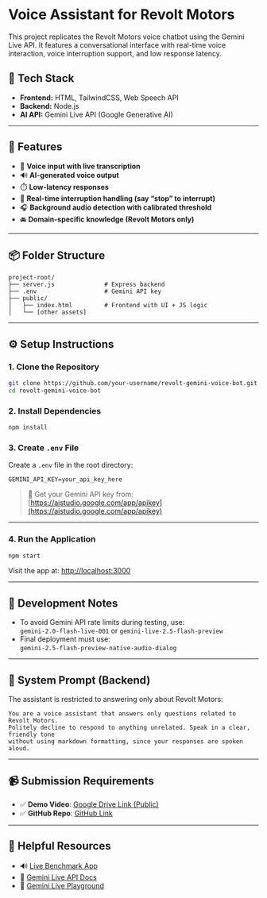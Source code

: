 #  Voice Assistant for Revolt Motors

This project replicates the Revolt Motors voice chatbot using the Gemini Live API. It features a conversational interface with real-time voice interaction, voice interruption support, and low response latency.

## 🔧 Tech Stack

- **Frontend:** HTML, TailwindCSS, Web Speech API
- **Backend:** Node.js
- **AI API:** Gemini Live API (Google Generative AI)

---

## 🌟 Features

- 🎤 **Voice input with live transcription**
- 🔊 **AI-generated voice output**
- ⏱️ **Low-latency responses**
- 🛑 **Real-time interruption handling (say “stop” to interrupt)**
- 🎧 **Background audio detection with calibrated threshold**
- 🚘 **Domain-specific knowledge (Revolt Motors only)**

---

## 📦 Folder Structure

```
project-root/
├── server.js              # Express backend
├── .env                   # Gemini API key
├── public/
│   ├── index.html         # Frontend with UI + JS logic
│   └── [other assets]
```

---

## ⚙️ Setup Instructions

### 1. Clone the Repository

```bash
git clone https://github.com/your-username/revolt-gemini-voice-bot.git
cd revolt-gemini-voice-bot
```

### 2. Install Dependencies

```bash
npm install
```

### 3. Create `.env` File

Create a `.env` file in the root directory:

```
GEMINI_API_KEY=your_api_key_here
```

> 🔐 Get your Gemini API key from: [https://aistudio.google.com/app/apikey](https://aistudio.google.com/app/apikey)

---

### 4. Run the Application

```bash
npm start
```

Visit the app at: [http://localhost:3000](http://localhost:3000)

---

## 🧪 Development Notes

- To avoid Gemini API rate limits during testing, use:  
  `gemini-2.0-flash-live-001` or `gemini-live-2.5-flash-preview`
- Final deployment must use:  
  `gemini-2.5-flash-preview-native-audio-dialog`

---

## 🧠 System Prompt (Backend)

The assistant is restricted to answering only about Revolt Motors:

```text
You are a voice assistant that answers only questions related to Revolt Motors.
Politely decline to respond to anything unrelated. Speak in a clear, friendly tone
without using markdown formatting, since your responses are spoken aloud.
```

---

## 📹 Submission Requirements

- ✅ **Demo Video**: [Google Drive Link (Public)](https://drive.google.com/your-demo-link)
- ✅ **GitHub Repo**: [GitHub Link](https://github.com/your-username/revolt-gemini-voice-bot)

---

## 🔗 Helpful Resources

- 🔊 [Live Benchmark App](https://live.revoltmotors.com)
- 🧠 [Gemini Live API Docs](https://ai.google.dev/gemini-api/docs/live)
- 🧪 [Gemini Live Playground](https://aistudio.google.com/live)
